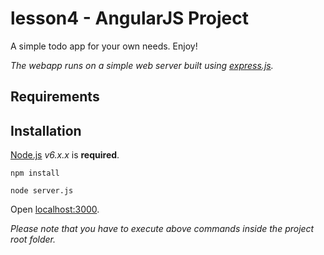 # lesson4 - AngularJS Project #

A simple todo app for your own needs. Enjoy!

_The webapp runs on a simple web server built using [express.js](https://github.com/visionmedia/express)._

## Requirements


## Installation

[Node.js](https://nodejs.org/en/download/releases/) _v6.x.x_ is **required**. 

```
npm install

node server.js
```
Open [localhost:3000](http://localhost:3000).

_Please note that you have to execute above commands inside the project root folder._